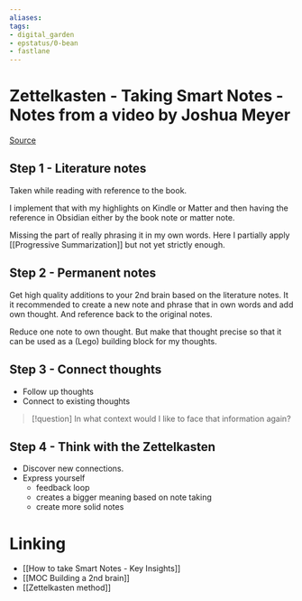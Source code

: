 ```yaml
---
aliases: 
tags: 
- digital_garden
- epstatus/0-bean
- fastlane
---
```

# Zettelkasten - Taking Smart Notes - Notes from a video by Joshua Meyer
[Source](https://www.youtube.com/watch?v=avb6b0nL3NQ)
## Step 1 - Literature notes
Taken while reading with reference to the book.

I implement that with my highlights on Kindle or Matter and then having the reference in Obsidian either by the book note or matter note.

Missing the part of really phrasing it in my own words. Here I partially apply [[Progressive Summarization]] but not yet strictly enough.

## Step 2 - Permanent notes
Get high quality additions to your 2nd brain based on the literature notes. It it recommended to create a new note and phrase that in own words and add own thought. And reference back to the original notes.

Reduce one note to own thought. But make that thought precise so that it can be used as a (Lego) building block for my thoughts.

## Step 3 - Connect thoughts
+ Follow up thoughts
+ Connect to existing thoughts

> [!question]
> In what context would I like to face that information again?

## Step 4 - Think with the Zettelkasten
+ Discover new connections.
+ Express yourself 
	+ feedback loop
	+ creates a bigger meaning based on note taking
	+ create more solid notes


# Linking
+ [[How to take Smart Notes - Key Insights]]
+ [[MOC Building a 2nd brain]]
+ [[Zettelkasten method]]


